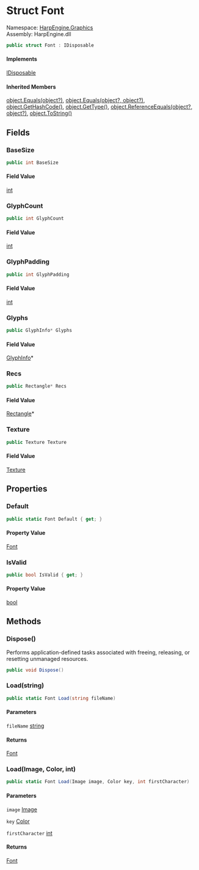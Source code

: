 # <a id="HarpEngine_Graphics_Font"></a> Struct Font

Namespace: [HarpEngine.Graphics](HarpEngine.Graphics.md)  
Assembly: HarpEngine.dll  

```csharp
public struct Font : IDisposable
```

#### Implements

[IDisposable](https://learn.microsoft.com/dotnet/api/system.idisposable)

#### Inherited Members

[object.Equals\(object?\)](https://learn.microsoft.com/dotnet/api/system.object.equals\#system\-object\-equals\(system\-object\)), 
[object.Equals\(object?, object?\)](https://learn.microsoft.com/dotnet/api/system.object.equals\#system\-object\-equals\(system\-object\-system\-object\)), 
[object.GetHashCode\(\)](https://learn.microsoft.com/dotnet/api/system.object.gethashcode), 
[object.GetType\(\)](https://learn.microsoft.com/dotnet/api/system.object.gettype), 
[object.ReferenceEquals\(object?, object?\)](https://learn.microsoft.com/dotnet/api/system.object.referenceequals), 
[object.ToString\(\)](https://learn.microsoft.com/dotnet/api/system.object.tostring)

## Fields

### <a id="HarpEngine_Graphics_Font_BaseSize"></a> BaseSize

```csharp
public int BaseSize
```

#### Field Value

 [int](https://learn.microsoft.com/dotnet/api/system.int32)

### <a id="HarpEngine_Graphics_Font_GlyphCount"></a> GlyphCount

```csharp
public int GlyphCount
```

#### Field Value

 [int](https://learn.microsoft.com/dotnet/api/system.int32)

### <a id="HarpEngine_Graphics_Font_GlyphPadding"></a> GlyphPadding

```csharp
public int GlyphPadding
```

#### Field Value

 [int](https://learn.microsoft.com/dotnet/api/system.int32)

### <a id="HarpEngine_Graphics_Font_Glyphs"></a> Glyphs

```csharp
public GlyphInfo* Glyphs
```

#### Field Value

 [GlyphInfo](HarpEngine.Graphics.GlyphInfo.md)\*

### <a id="HarpEngine_Graphics_Font_Recs"></a> Recs

```csharp
public Rectangle* Recs
```

#### Field Value

 [Rectangle](HarpEngine.Graphics.Rectangle.md)\*

### <a id="HarpEngine_Graphics_Font_Texture"></a> Texture

```csharp
public Texture Texture
```

#### Field Value

 [Texture](HarpEngine.Graphics.Texture.md)

## Properties

### <a id="HarpEngine_Graphics_Font_Default"></a> Default

```csharp
public static Font Default { get; }
```

#### Property Value

 [Font](HarpEngine.Graphics.Font.md)

### <a id="HarpEngine_Graphics_Font_IsValid"></a> IsValid

```csharp
public bool IsValid { get; }
```

#### Property Value

 [bool](https://learn.microsoft.com/dotnet/api/system.boolean)

## Methods

### <a id="HarpEngine_Graphics_Font_Dispose"></a> Dispose\(\)

Performs application-defined tasks associated with freeing, releasing, or resetting unmanaged resources.

```csharp
public void Dispose()
```

### <a id="HarpEngine_Graphics_Font_Load_System_String_"></a> Load\(string\)

```csharp
public static Font Load(string fileName)
```

#### Parameters

`fileName` [string](https://learn.microsoft.com/dotnet/api/system.string)

#### Returns

 [Font](HarpEngine.Graphics.Font.md)

### <a id="HarpEngine_Graphics_Font_Load_HarpEngine_Graphics_Image_HarpEngine_Graphics_Color_System_Int32_"></a> Load\(Image, Color, int\)

```csharp
public static Font Load(Image image, Color key, int firstCharacter)
```

#### Parameters

`image` [Image](HarpEngine.Graphics.Image.md)

`key` [Color](HarpEngine.Graphics.Color.md)

`firstCharacter` [int](https://learn.microsoft.com/dotnet/api/system.int32)

#### Returns

 [Font](HarpEngine.Graphics.Font.md)

